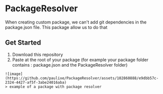 # PackageResolver
When creating custom package, we can't add git dependencies in the package.json file. This package allow us to do that

## Get Started
  1. Download this repository
  2. Paste at the root of your package (for example your package folder contains : package.json and the PackageResolver folder)

    ![image](https://github.com/paulixe/PackageResolver/assets/102860888/e9dbb57c-2324-4427-af5f-3abe24016aba)
    > example of a package with package resolver

